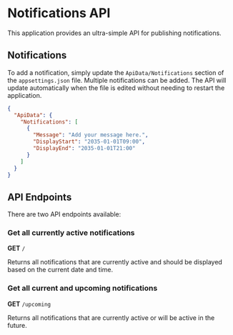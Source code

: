 # Notifications API

This application provides an ultra-simple API for publishing notifications.

## Notifications

To add a notification, simply update the `ApiData/Notifications` section of the `appsettings.json` file. Multiple
notifications can be added. The API will update automatically when the file is edited without needing to restart
the application.

```json
{
  "ApiData": {
    "Notifications": [
      {
        "Message": "Add your message here.",
        "DisplayStart": "2035-01-01T09:00",
        "DisplayEnd": "2035-01-01T21:00"
      }
    ]
  }
}
```

## API Endpoints

There are two API endpoints available:

### Get all currently active notifications

**GET** `/`

Returns all notifications that are currently active and should be displayed based on the current date and time.

### Get all current and upcoming notifications

**GET** `/upcoming`

Returns all notifications that are currently active or will be active in the future.
